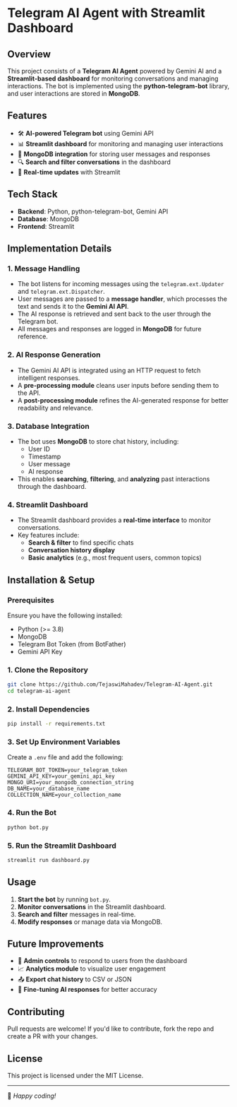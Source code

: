 # Telegram AI Agent with Streamlit Dashboard

## Overview
This project consists of a **Telegram AI Agent** powered by Gemini AI and a **Streamlit-based dashboard** for monitoring conversations and managing interactions. The bot is implemented using the **python-telegram-bot** library, and user interactions are stored in **MongoDB**.

## Features
- 🛠 **AI-powered Telegram bot** using Gemini API
- 📊 **Streamlit dashboard** for monitoring and managing user interactions
- 📂 **MongoDB integration** for storing user messages and responses
- 🔍 **Search and filter conversations** in the dashboard
- 🔄 **Real-time updates** with Streamlit

## Tech Stack
- **Backend**: Python, python-telegram-bot, Gemini API
- **Database**: MongoDB
- **Frontend**: Streamlit

## Implementation Details
### 1. Message Handling
- The bot listens for incoming messages using the `telegram.ext.Updater` and `telegram.ext.Dispatcher`.
- User messages are passed to a **message handler**, which processes the text and sends it to the **Gemini AI API**.
- The AI response is retrieved and sent back to the user through the Telegram bot.
- All messages and responses are logged in **MongoDB** for future reference.

### 2. AI Response Generation
- The Gemini AI API is integrated using an HTTP request to fetch intelligent responses.
- A **pre-processing module** cleans user inputs before sending them to the API.
- A **post-processing module** refines the AI-generated response for better readability and relevance.

### 3. Database Integration
- The bot uses **MongoDB** to store chat history, including:
  - User ID
  - Timestamp
  - User message
  - AI response
- This enables **searching**, **filtering**, and **analyzing** past interactions through the dashboard.

### 4. Streamlit Dashboard
- The Streamlit dashboard provides a **real-time interface** to monitor conversations.
- Key features include:
  - **Search & filter** to find specific chats
  - **Conversation history display**
  - **Basic analytics** (e.g., most frequent users, common topics)

## Installation & Setup

### Prerequisites
Ensure you have the following installed:
- Python (>= 3.8)
- MongoDB
- Telegram Bot Token (from BotFather)
- Gemini API Key

### 1. Clone the Repository
```bash
git clone https://github.com/TejaswiMahadev/Telegram-AI-Agent.git
cd telegram-ai-agent
```

### 2. Install Dependencies
```bash
pip install -r requirements.txt
```

### 3. Set Up Environment Variables
Create a `.env` file and add the following:
```
TELEGRAM_BOT_TOKEN=your_telegram_token
GEMINI_API_KEY=your_gemini_api_key
MONGO_URI=your_mongodb_connection_string
DB_NAME=your_database_name
COLLECTION_NAME=your_collection_name
```

### 4. Run the Bot
```bash
python bot.py
```

### 5. Run the Streamlit Dashboard
```bash
streamlit run dashboard.py
```

## Usage
1. **Start the bot** by running `bot.py`.
2. **Monitor conversations** in the Streamlit dashboard.
3. **Search and filter** messages in real-time.
4. **Modify responses** or manage data via MongoDB.

## Future Improvements
- 📢 **Admin controls** to respond to users from the dashboard
- 📈 **Analytics module** to visualize user engagement
- 📤 **Export chat history** to CSV or JSON
- 🤖 **Fine-tuning AI responses** for better accuracy

## Contributing
Pull requests are welcome! If you'd like to contribute, fork the repo and create a PR with your changes.

## License
This project is licensed under the MIT License.

---
🚀 *Happy coding!*
